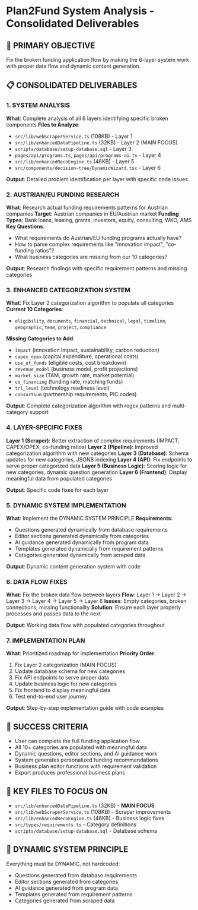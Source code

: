 # Plan2Fund System Analysis - Consolidated Deliverables

## 🎯 PRIMARY OBJECTIVE
Fix the broken funding application flow by making the 6-layer system work with proper data flow and dynamic content generation.

## 📋 CONSOLIDATED DELIVERABLES

### 1. SYSTEM ANALYSIS
**What**: Complete analysis of all 6 layers identifying specific broken components
**Files to Analyze**:
- `src/lib/webScraperService.ts` (108KB) - Layer 1
- `src/lib/enhancedDataPipeline.ts` (32KB) - Layer 2 (MAIN FOCUS)
- `scripts/database/setup-database.sql` - Layer 3
- `pages/api/programs.ts`, `pages/api/programs-ai.ts` - Layer 4
- `src/lib/enhancedRecoEngine.ts` (46KB) - Layer 5
- `src/components/decision-tree/DynamicWizard.tsx` - Layer 6

**Output**: Detailed problem identification per layer with specific code issues

### 2. AUSTRIAN/EU FUNDING RESEARCH
**What**: Research actual funding requirements patterns for Austrian companies
**Target**: Austrian companies in EU/Austrian market
**Funding Types**: Bank loans, leasing, grants, investors, equity, consulting, WKO, AMS
**Key Questions**:
- What requirements do Austrian/EU funding programs actually have?
- How to parse complex requirements like "innovation impact", "co-funding ratios"?
- What business categories are missing from our 10 categories?

**Output**: Research findings with specific requirement patterns and missing categories

### 3. ENHANCED CATEGORIZATION SYSTEM
**What**: Fix Layer 2 categorization algorithm to populate all categories
**Current 10 Categories**:
- `eligibility`, `documents`, `financial`, `technical`, `legal`, `timeline`, `geographic`, `team`, `project`, `compliance`

**Missing Categories to Add**:
- `impact` (innovation impact, sustainability, carbon reduction)
- `capex_opex` (capital expenditure, operational costs)
- `use_of_funds` (eligible costs, cost breakdown)
- `revenue_model` (business model, profit projections)
- `market_size` (TAM, growth rate, market potential)
- `co_financing` (funding rate, matching funds)
- `trl_level` (technology readiness level)
- `consortium` (partnership requirements, PIC codes)

**Output**: Complete categorization algorithm with regex patterns and multi-category support

### 4. LAYER-SPECIFIC FIXES
**Layer 1 (Scraper)**: Better extraction of complex requirements (IMPACT, CAPEX/OPEX, co-funding ratios)
**Layer 2 (Pipeline)**: Improved categorization algorithm with new categories
**Layer 3 (Database)**: Schema updates for new categories, JSONB indexing
**Layer 4 (API)**: Fix endpoints to serve proper categorized data
**Layer 5 (Business Logic)**: Scoring logic for new categories, dynamic question generation
**Layer 6 (Frontend)**: Display meaningful data from populated categories

**Output**: Specific code fixes for each layer

### 5. DYNAMIC SYSTEM IMPLEMENTATION
**What**: Implement the DYNAMIC SYSTEM PRINCIPLE
**Requirements**:
- Questions generated dynamically from database requirements
- Editor sections generated dynamically from categories
- AI guidance generated dynamically from program data
- Templates generated dynamically from requirement patterns
- Categories generated dynamically from scraped data

**Output**: Dynamic content generation system with code

### 6. DATA FLOW FIXES
**What**: Fix the broken data flow between layers
**Flow**: Layer 1 → Layer 2 → Layer 3 → Layer 4 → Layer 5 → Layer 6
**Issues**: Empty categories, broken connections, missing functionality
**Solution**: Ensure each layer properly processes and passes data to the next

**Output**: Working data flow with populated categories throughout

### 7. IMPLEMENTATION PLAN
**What**: Prioritized roadmap for implementation
**Priority Order**:
1. Fix Layer 2 categorization (MAIN FOCUS)
2. Update database schema for new categories
3. Fix API endpoints to serve proper data
4. Update business logic for new categories
5. Fix frontend to display meaningful data
6. Test end-to-end user journey

**Output**: Step-by-step implementation guide with code examples

## 🎯 SUCCESS CRITERIA
- User can complete the full funding application flow
- All 10+ categories are populated with meaningful data
- Dynamic questions, editor sections, and AI guidance work
- System generates personalized funding recommendations
- Business plan editor functions with requirement validation
- Export produces professional business plans

## 📁 KEY FILES TO FOCUS ON
- `src/lib/enhancedDataPipeline.ts` (32KB) - **MAIN FOCUS**
- `src/lib/webScraperService.ts` (108KB) - Scraper improvements
- `src/lib/enhancedRecoEngine.ts` (46KB) - Business logic fixes
- `src/types/requirements.ts` - Category definitions
- `scripts/database/setup-database.sql` - Database schema

## 🔄 DYNAMIC SYSTEM PRINCIPLE
Everything must be DYNAMIC, not hardcoded:
- Questions generated from database requirements
- Editor sections generated from categories
- AI guidance generated from program data
- Templates generated from requirement patterns
- Categories generated from scraped data
